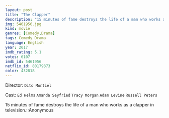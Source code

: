 ```yaml
---
layout: post
title: "The Clapper"
description: "15 minutes of fame destroys the life of a man who works as a clapper in television.::Anonymous.."
img: 5461956.jpg
kind: movie
genres: [Comedy,Drama]
tags: Comedy Drama 
language: English
year: 2017
imdb_rating: 5.1
votes: 6107
imdb_id: 5461956
netflix_id: 80179373
color: 432818
---
```

Director: `Dito Montiel`  

Cast: `Ed Helms` `Amanda Seyfried` `Tracy Morgan` `Adam Levine` `Russell Peters` 

15 minutes of fame destroys the life of a man who works as a clapper in television.::Anonymous